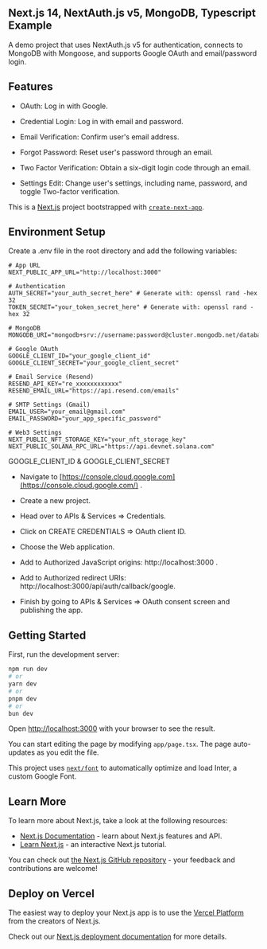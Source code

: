 ## Next.js 14, NextAuth.js v5, MongoDB, Typescript Example  
A demo project that uses NextAuth.js v5 for authentication, connects to MongoDB with Mongoose, and supports Google OAuth and email/password login.

## Features
- OAuth: Log in with Google.

- Credential Login: Log in with email and password.

- Email Verification: Confirm user's email address.

- Forgot Password: Reset user's password through an email.

- Two Factor Verification: Obtain a six-digit login code through an email.

- Settings Edit: Change user's settings, including name, password, and toggle Two-factor verification.

This is a [Next.js](https://nextjs.org/) project bootstrapped with [`create-next-app`](https://github.com/vercel/next.js/tree/canary/packages/create-next-app).

## Environment Setup
Create a .env file in the root directory and add the following variables:

```env
# App URL
NEXT_PUBLIC_APP_URL="http://localhost:3000"

# Authentication
AUTH_SECRET="your_auth_secret_here" # Generate with: openssl rand -hex 32
TOKEN_SECRET="your_token_secret_here" # Generate with: openssl rand -hex 32

# MongoDB
MONGODB_URI="mongodb+srv://username:password@cluster.mongodb.net/database"

# Google OAuth
GOOGLE_CLIENT_ID="your_google_client_id"
GOOGLE_CLIENT_SECRET="your_google_client_secret"

# Email Service (Resend)
RESEND_API_KEY="re_xxxxxxxxxxxx"
RESEND_EMAIL_URL="https://api.resend.com/emails"

# SMTP Settings (Gmail)
EMAIL_USER="your_email@gmail.com"
EMAIL_PASSWORD="your_app_specific_password"

# Web3 Settings
NEXT_PUBLIC_NFT_STORAGE_KEY="your_nft_storage_key"
NEXT_PUBLIC_SOLANA_RPC_URL="https://api.devnet.solana.com"
```

GOOGLE_CLIENT_ID & GOOGLE_CLIENT_SECRET

- Navigate to [https://console.cloud.google.com](https://console.cloud.google.com/) .

- Create a new project.

- Head over to APIs & Services => Credentials.
  
- Click on CREATE CREDENTIALS => OAuth client ID.
  
- Choose the Web application.

- Add to Authorized JavaScript origins: http://localhost:3000 .

- Add to Authorized redirect URIs: http://localhost:3000/api/auth/callback/google.
  
- Finish by going to APIs & Services => OAuth consent screen and publishing the app.

## Getting Started

First, run the development server:

```bash
npm run dev
# or
yarn dev
# or
pnpm dev
# or
bun dev
```

Open [http://localhost:3000](http://localhost:3000) with your browser to see the result.

You can start editing the page by modifying `app/page.tsx`. The page auto-updates as you edit the file.

This project uses [`next/font`](https://nextjs.org/docs/basic-features/font-optimization) to automatically optimize and load Inter, a custom Google Font.

## Learn More

To learn more about Next.js, take a look at the following resources:

- [Next.js Documentation](https://nextjs.org/docs) - learn about Next.js features and API.
- [Learn Next.js](https://nextjs.org/learn) - an interactive Next.js tutorial.

You can check out [the Next.js GitHub repository](https://github.com/vercel/next.js/) - your feedback and contributions are welcome!

## Deploy on Vercel

The easiest way to deploy your Next.js app is to use the [Vercel Platform](https://vercel.com/new?utm_medium=default-template&filter=next.js&utm_source=create-next-app&utm_campaign=create-next-app-readme) from the creators of Next.js.

Check out our [Next.js deployment documentation](https://nextjs.org/docs/deployment) for more details.
